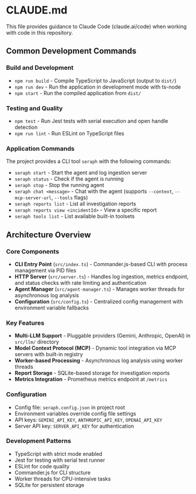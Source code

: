 # CLAUDE.md

This file provides guidance to Claude Code (claude.ai/code) when working with code in this repository.

## Common Development Commands

### Build and Development
- `npm run build` - Compile TypeScript to JavaScript (output to `dist/`)
- `npm run dev` - Run the application in development mode with ts-node
- `npm start` - Run the compiled application from `dist/`

### Testing and Quality
- `npm test` - Run Jest tests with serial execution and open handle detection
- `npm run lint` - Run ESLint on TypeScript files

### Application Commands
The project provides a CLI tool `seraph` with the following commands:
- `seraph start` - Start the agent and log ingestion server
- `seraph status` - Check if the agent is running
- `seraph stop` - Stop the running agent
- `seraph chat <message>` - Chat with the agent (supports `--context`, `--mcp-server-url`, `--tools` flags)
- `seraph reports list` - List all investigation reports
- `seraph reports view <incidentId>` - View a specific report
- `seraph tools list` - List available built-in toolsets

## Architecture Overview

### Core Components
- **CLI Entry Point** (`src/index.ts`) - Commander.js-based CLI with process management via PID files
- **HTTP Server** (`src/server.ts`) - Handles log ingestion, metrics endpoint, and status checks with rate limiting and authentication
- **Agent Manager** (`src/agent-manager.ts`) - Manages worker threads for asynchronous log analysis
- **Configuration** (`src/config.ts`) - Centralized config management with environment variable fallbacks

### Key Features
- **Multi-LLM Support** - Pluggable providers (Gemini, Anthropic, OpenAI) in `src/llm/` directory
- **Model Context Protocol (MCP)** - Dynamic tool integration via MCP servers with built-in registry
- **Worker-based Processing** - Asynchronous log analysis using worker threads
- **Report Storage** - SQLite-based storage for investigation reports
- **Metrics Integration** - Prometheus metrics endpoint at `/metrics`

### Configuration
- Config file: `seraph.config.json` in project root
- Environment variables override config file settings
- API keys: `GEMINI_API_KEY`, `ANTHROPIC_API_KEY`, `OPENAI_API_KEY`
- Server API key: `SERVER_API_KEY` for authentication

### Development Patterns
- TypeScript with strict mode enabled
- Jest for testing with serial test runner
- ESLint for code quality
- Commander.js for CLI structure
- Worker threads for CPU-intensive tasks
- SQLite for persistent storage